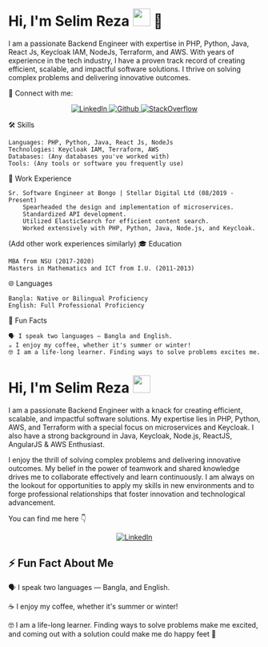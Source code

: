 # Hi, I'm Selim Reza <img src="https://avatars.githubusercontent.com/u/7763876?v=4" width="35px"> 👋

I am a passionate Backend Engineer with expertise in PHP, Python, Java, React Js, Keycloak IAM, NodeJs, Terraform, and AWS. With years of experience in the tech industry, I have a proven track record of creating efficient, scalable, and impactful software solutions. I thrive on solving complex problems and delivering innovative outcomes.

🔗 Connect with me:

<div align="center">
<a href="https://www.linkedin.com/in/selimppc/">
<img src="https://img.shields.io/badge/-LinkedIn-F3F7FA?logo=linkedin&logoColor=1DA1F2&style=for-the-badge&logoWidth=30" alt="LinkedIn">
</a>
<a href="https://www.github.com/selimppc/">
<img src="https://img.shields.io/badge/-github-F3F7FA?logo=github&logoColor=1F2328&style=for-the-badge&logoWidth=30" alt="Github">
</a>
<a href="https://stackoverflow.com/users/2334668/selim-reza">
<img src="https://img.shields.io/badge/-stackoverflow-F3F7FA?logo=stackoverflow&logoColor=f48024&style=for-the-badge&logoWidth=30" alt="StackOverflow">
</a>
</div>

🛠️ Skills

    Languages: PHP, Python, Java, React Js, NodeJs
    Technologies: Keycloak IAM, Terraform, AWS
    Databases: (Any databases you've worked with)
    Tools: (Any tools or software you frequently use)

💼 Work Experience

    Sr. Software Engineer at Bongo | Stellar Digital Ltd (08/2019 - Present)
        Spearheaded the design and implementation of microservices.
        Standardized API development.
        Utilized ElasticSearch for efficient content search.
        Worked extensively with PHP, Python, Java, Node.js, and Keycloak.

(Add other work experiences similarly)
🎓 Education

    MBA from NSU (2017-2020)
    Masters in Mathematics and ICT from I.U. (2011-2013)

🌐 Languages

    Bangla: Native or Bilingual Proficiency
    English: Full Professional Proficiency

🌟 Fun Facts

    🗣 I speak two languages — Bangla and English.
    ☕ I enjoy my coffee, whether it's summer or winter!
    🤓 I am a life-long learner. Finding ways to solve problems excites me.



# Hi, I'm Selim Reza <img src="https://avatars.githubusercontent.com/u/7763876?v=4" width="35px">

<!--
## 🔎 What you will find here

- [:woman: About Me](#woman-about-me)
- [💻 Skills](#-skills)
  - [I have also worked with](#i-have-also-worked-with)
  - [In my bucket list](#in-my-bucket-list)
- [🏆 Accomplishments](#-accomplishments)
  - [👩‍💻 Developer](#-developer)
  - [✍ Writer](#-writer)
  - [🗣 Presentations & Speaking Engagements](#-presentations--speaking-engagements)
- [👥 Community Activities](#-community-activities)
  - [Virtual Coffee](#virtual-coffee)
  - [The Collab Lab](#the-collab-lab)
  - [CodeNewbie](#codenewbie)
  - [DEV](#dev)
  - [Hashnode](#hashnode)
- [📰 Latest Blog Posts](#-latest-blog-posts)
- [⚡ Fun Fact About Me](#-fun-fact-about-me)
-->

I am a passionate Backend Engineer with a knack for creating efficient, scalable, and impactful software solutions. My expertise lies in PHP, Python, AWS, and Terraform with a special focus on microservices and Keycloak. I also have a strong background in Java, Keycloak, Node.js, ReactJS, AngularJS & AWS Enthusiast. 

I enjoy the thrill of solving complex problems and delivering innovative outcomes. My belief in the power of teamwork and shared knowledge drives me to collaborate effectively and learn continuously. I am always on the lookout for opportunities to apply my skills in new environments and to forge professional relationships that foster innovation and technological advancement.

You can find me here 👇

<div align="center">
<a href="https://www.linkedin.com/in/selimppc/"><img src="https://img.shields.io/badge/-LinkedIn-F3F7FA?logo=linkedin&logoColor=1DA1F2&style=for-the-badge&logoWidth=30" alt="LinkedIn"></a>

</div>




## ⚡ Fun Fact About Me

🗣 I speak two languages — Bangla, and English.


☕ I enjoy my coffee, whether it's summer or winter!

🤓 I am a life-long learner. Finding ways to solve problems make me excited, and coming out with a solution could make me do happy feet :penguin:




